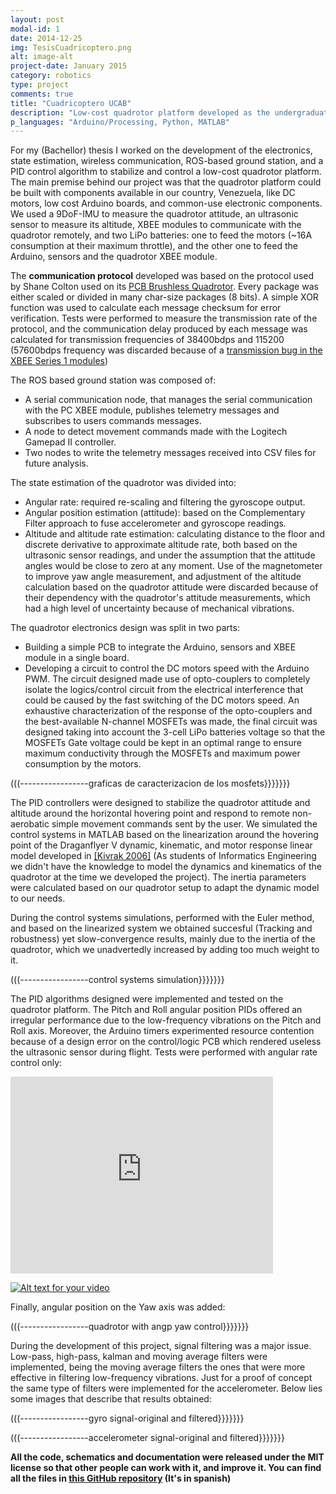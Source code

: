 ```yaml
---
layout: post
modal-id: 1
date: 2014-12-25
img: TesisCuadricoptero.png
alt: image-alt
project-date: January 2015
category: robotics
type: project
comments: true
title: "Cuadricoptero UCAB"
description: "Low-cost quadrotor platform developed as the undergraduate thesis project of me and Luis Vicens, another student at UCAB."
p_languages: "Arduino/Processing, Python, MATLAB"
---
```


For my (Bachellor) thesis I worked on the development of the electronics, state estimation, wireless communication, ROS-based ground 
station, and a PID control algorithm to stabilize and control a low-cost quadrotor platform. The main premise behind our project was
that the quadrotor platform could be built with components available in our country, Venezuela, like DC motors, low cost Arduino boards,
and common-use electronic components. We used a 9DoF-IMU to measure the quadrotor attitude, an ultrasonic sensor to measure its altitude,
XBEE modules to communicate with the quadrotor remotely, and two LiPo batteries: one to feed the motors (~16A consumption at their maximum 
throttle), and the other one to feed the Arduino, sensors and the quadrotor XBEE module.

The <b>communication protocol</b> developed was based on the protocol used by Shane Colton used on its <a href="http://www.instructables.com/id/PCB-Quadrotor-Brushless/">PCB Brushless Quadrotor</a>.
Every package was either scaled or divided in many char-size packages (8 bits). A simple XOR function was used to calculate each message
checksum for error verification. Tests were performed to measure the transmission rate of the protocol, and the communication delay produced
by each message was calculated for transmission frequencies of 38400bdps and 115200 (57600bdps frequency was discarded because of a <a href="http://scolton.blogspot.com/2011/09/great-xbee-576kbps-mystery-finally.html">transmission 
bug in the XBEE Series 1 modules</a>)

The ROS based ground station was composed of:
* A serial communication node, that manages the serial communication with the PC XBEE module, publishes telemetry messages and subscribes to 
users commands messages.
* A node to detect movement commands made with the Logitech Gamepad II controller.
* Two nodes to write the telemetry messages received into CSV files for future analysis.

The state estimation of the quadrotor was divided into:
* Angular rate: required re-scaling and filtering the gyroscope output.
* Angular position estimation (attitude): based on the Complementary Filter approach to fuse accelerometer and gyroscope readings.
* Altitude and altitude rate estimation: calculating distance to the floor and discrete derivative to approximate altitude rate, both based
on the ultrasonic sensor readings, and under the assumption that the attitude angles would be close to zero at any moment.
Use of the magnetometer to improve yaw angle measurement, and adjustment of the altitude calculation based on the quadrotor attitude were
discarded because of their dependency with the quadrotor's attitude measurements, which had a high level of uncertainty because of
mechanical vibrations.

The quadrotor electronics design was split in two parts:
* Building a simple PCB to integrate the Arduino, sensors and XBEE module in a single board.
* Developing a circuit to control the DC motors speed with the Arduino PWM. The circuit designed made use of opto-couplers to completely
isolate the logics/control circuit from the electrical interference that could be caused by the fast switching of the DC motors speed.
An exhaustive characterization of the response of the opto-couplers and the best-available N-channel MOSFETs was made, the final circuit was
designed taking into account the 3-cell LiPo batteries voltage so that the MOSFETs Gate voltage could be kept in an optimal range to ensure
maximum conductivity through the MOSFETs and maximum power consumption by the motors.

(((-----------------graficas de caracterizacion de los mosfets}}}}}}}


The PID controllers were designed to stabilize the quadrotor attitude and altitude around the horizontal hovering point and respond to remote 
non-aerobatic simple movement commands sent by the user. We simulated the control systems in MATLAB based on the linearization around the
hovering point of the Draganflyer V dynamic, kinematic, and motor response linear model developed in <a href="http://acikarsiv.atilim.edu.tr/browse/156/168.pdf">[Kivrak 2006]</a> 
(As students of Informatics Engineering we didn't have the knowledge to model the dynamics and kinematics of the quadrotor at the time 
we developed the project). The inertia parameters were calculated based on our quadrotor setup to adapt the dynamic model to our needs.

During the control systems simulations, performed with the Euler method, and based on the linearized system we obtained succesful (Tracking and
robustness) yet slow-convergence results, mainly due to the inertia of the quadrotor, which we unadvertedly increased by adding too much weight to it.

(((-----------------control systems simulation}}}}}}}

The PID algorithms designed were implemented and tested on the quadrotor platform. The Pitch and Roll angular position PIDs offered an irregular
performance due to the low-frequency vibrations on the Pitch and Roll axis. Moreover, the Arduino timers experimented resource contention because
of a design error on the control/logic PCB which rendered useless the ultrasonic sensor during flight.
Tests were performed with angular rate control only:


<embed width="420" height="315"
src="http://www.youtube.com/watch?v=rEZYg2zQfjA"> 
</embed> 

[![Alt text for your video](http://img.youtube.com/vi/rEZYg2zQfjA/0.jpg)](http://www.youtube.com/watch?v=rEZYg2zQfjA)

Finally, angular position on the Yaw axis was added:

(((-----------------quadrotor with angp yaw control}}}}}}}

During the development of this project, signal filtering was a major issue. Low-pass, high-pass, kalman and moving average filters were implemented,
being the moving average filters the ones that were more effective in filtering low-frequency vibrations. Just for a proof of concept the same
type of filters were implemented for the accelerometer. Below lies some images that describe that results obtained:


(((-----------------gyro signal-original and filtered}}}}}}}

(((-----------------accelerometer signal-original and filtered}}}}}}}






<b>All the code, schematics and documentation were released under the MIT license so that other people can work with it, and improve it. You can find all the files in <a href="https://github.com/YoshuaNava/TesisCuadricoptero">this GitHub repository</a> (It's in spanish) </b>
